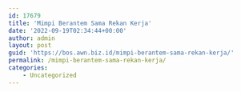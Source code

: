 ```yaml
---
id: 17679
title: 'Mimpi Berantem Sama Rekan Kerja'
date: '2022-09-19T02:34:44+00:00'
author: admin
layout: post
guid: 'https://bos.awn.biz.id/mimpi-berantem-sama-rekan-kerja/'
permalink: /mimpi-berantem-sama-rekan-kerja/
categories:
    - Uncategorized
---
```


